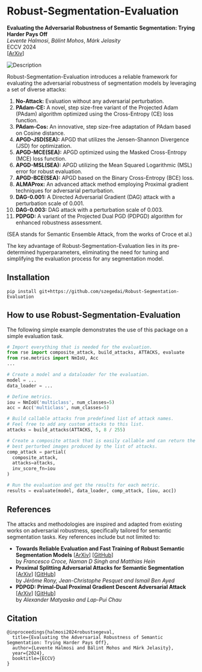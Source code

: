 # Robust-Segmentation-Evaluation

**Evaluating the Adversarial Robustness of Semantic Segmentation: Trying Harder Pays Off**\
*Levente Halmosi*, *Bálint Mohos*, *Márk Jelasity*\
ECCV 2024\
[[ArXiv](https://arxiv.org/abs/2407.09150)]

![Description](illustrations/ships.png "Result of PAdam-Cos attack on an example PASCAL-VOC image for various
PSPNet models and SEA-AT-Small. Top row: perturbed images; bottom row: predicted
mask on the perturbed image.")

Robust-Segmentation-Evaluation introduces a reliable framework for evaluating the adversarial robustness of segmentation models by leveraging a set of diverse attacks:

1. **No-Attack:** Evaluation without any adversarial perturbation.
2. **PAdam-CE:** A novel, step size-free variant of the Projected Adam (PAdam) algorithm optimized using the Cross-Entropy (CE) loss function.
3. **PAdam-Cos:** An innovative, step size-free adaptation of PAdam based on Cosine distance.
4. **APGD-JSD(SEA):** APGD that utilizes the Jensen-Shannon Divergence (JSD) for optimization.
5. **APGD-MCE(SEA):** APGD optimized using the Masked Cross-Entropy (MCE) loss function.
6. **APGD-MSL(SEA):** APGD utilizing the Mean Squared Logarithmic (MSL) error for robust evaluation.
7. **APGD-BCE(SEA):** APGD based on the Binary Cross-Entropy (BCE) loss.
8. **ALMAProx:** An advanced attack method employing Proximal gradient techniques for adversarial perturbation.
9. **DAG-0.001:** A Directed Adversarial Gradient (DAG) attack with a perturbation scale of 0.001.
10. **DAG-0.003:** DAG attack with a perturbation scale of 0.003.
11. **PDPGD:** A variant of the Projected Dual PGD (PDPGD) algorithm for enhanced robustness assessment.

(SEA stands for Semantic Ensemble Attack, from the works of Croce et al.)

The key advantage of Robust-Segmentation-Evaluation lies in its pre-determined hyperparameters, eliminating the need for tuning and simplifying the evaluation process for any segmentation model.

## Installation

```
pip install git+https://github.com/szegedai/Robust-Segmentation-Evaluation
```

## How to use Robust-Segmentation-Evaluation

The following simple example demonstrates the use of this package on a simple evaluation task.
```python
# Import everything that is needed for the evaluation.
from rse import composite_attack, build_attacks, ATTACKS, evaluate
from rse.metrics import NmIoU, Acc
...

# Create a model and a dataloader for the evaluation.
model = ...
data_loader = ...

# Define metrics.
iou = NmIoU('multiclass', num_classes=5)
acc = Acc('multiclass', num_classes=5)

# Build callable attacks from predefined list of attack names.
# Feel free to add any custom attacks to this list.
attacks = build_attacks(ATTACKS, 5, 8 / 255)

# Create a composite attack that is easily callable and can return the
# best perturbed images produced by the list of attacks.
comp_attack = partial(
  composite_attack,
  attacks=attacks,
  inv_score_fn=iou
)

# Run the evaluation and get the results for each metric.
results = evaluate(model, data_loader, comp_attack, [iou, acc])
```

## References
The attacks and methodologies are inspired and adapted from existing works on adversarial robustness, specifically tailored for semantic segmentation tasks. Key references include but not limited to:

- **Towards Reliable Evaluation and Fast Training of Robust Semantic Segmentation Models** [[ArXiv](https://arxiv.org/abs/2306.12941)] ​​[[GitHub](https://github.com/nmndeep/robust-segmentation)]​\
  by *Francesco Croce, Naman D Singh and Matthias Hein*​
- **Proximal Splitting Adversarial Attacks for Semantic Segmentation** [[ArXiv](https://arxiv.org/abs/2206.07179)]​ [[GitHub](https://github.com/jeromerony/alma_prox_segmentation)]​\
  by *Jérôme Rony, Jean-Christophe Pesquet and Ismail Ben Ayed*
- **PDPGD: Primal-Dual Proximal Gradient Descent Adversarial Attack** [[ArXiv](https://arxiv.org/abs/2106.01538)] [[GitHub](https://github.com/aam-at/cpgd)]\
  by *Alexander Matyasko and Lap-Pui Chau*

## Citation

```
@inproceedings{halmosi2024robustsegeval,
  title={Evaluating the Adversarial Robustness of Semantic Segmentation: Trying Harder Pays Off}, 
  author={Levente Halmosi and Bálint Mohos and Márk Jelasity},
  year={2024},
  booktitle={ECCV}
}
```
